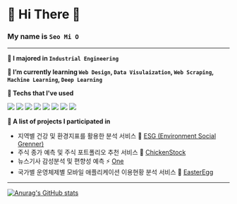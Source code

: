 
# 👋 Hi There 👋

### My name is `Seo Mi O`  

---

**📝 I majored in `Industrial Engineering`**

**🌱 I’m currently learning `Web Design`, `Data Visulaization`, `Web Scraping`, `Machine Learning`, `Deep Learning`**

**🔭 Techs that I've used**

<img src="https://img.shields.io/badge/Python-3776AB?style=flat&logo=Python&logoColor=white"/> <img src="https://img.shields.io/badge/Tableau-0066B1?style=flat&logo=Tableau&logoColor=E97627"/> <img src="https://img.shields.io/badge/Django-092E20?style=flat&logo=Django&logoColor=white"/> <img src="https://img.shields.io/badge/JavaScript-F7DF1E?style=flat&logo=JavaScript&logoColor=white"/> <img src="https://img.shields.io/badge/HTML5-E34F26?style=flat&logo=HTML5&logoColor=white"/> <img src="https://img.shields.io/badge/CSS-1572B6?style=flat&logo=css3&logoColor=white"> <img src="https://img.shields.io/badge/MySQL-4479A1?style=flat&logo=MySQL&logoColor=white"/> <img src="https://img.shields.io/badge/Bootstrap-7952B3?style=flat&logo=bootstrap&logoColor=white">


**👯 A list of projects I participated in**
  - 지역별 건강 및 환경지표를 활용한 분석 서비스  :palm_tree: [ESG (Environment Social Grenner)](https://github.com/jaywoong/project_health_environment)
  - 주식 종가 예측 및 주식 포트폴리오 추천 서비스  :chicken: [ChickenStock](https://github.com/jaywoong/project_stock)
  - 뉴스기사 감성분석 및 편향성 예측  ⚡ [One](https://github.com/tecktonik08/Team_Project02)
  - 국가별 운영체제별 모바일 애플리케이션 이용현황 분석 서비스   :egg: [EasterEgg](https://github.com/creamcheesesteak/Project_EasterEgg)



---
[![Anurag's GitHub stats](https://github-readme-stats.vercel.app/api?username=mmeooo&hide=contribs&count_private=true&show_icons=true&theme=gruvbox)](https://github.com/mmeooo/github-readme-stats)


<!-- 
- 👯 I’m looking to collaborate on ...
- 🤔 I’m looking for help with ...
- 💬 Ask me about ...
- 📫 How to reach me: ...
- 😄 Pronouns: ...
- ⚡ Fun fact: ...
- 🔭 I’m currently working on  -->


